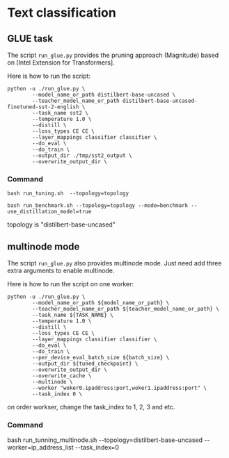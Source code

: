 # Text classification

## GLUE task

The script `run_glue.py` provides the pruning approach (Magnitude) based on [Intel Extension for Transformers].

Here is how to run the script:
 
```
python -u ./run_glue.py \
        --model_name_or_path distilbert-base-uncased \
        --teacher_model_name_or_path distilbert-base-uncased-finetuned-sst-2-english \
        --task_name sst2 \
        --temperature 1.0 \
        --distill \
        --loss_types CE CE \
        --layer_mappings classifier classifier \
        --do_eval \
        --do_train \
        --output_dir ./tmp/sst2_output \
        --overwrite_output_dir \
```

### Command

```
bash run_tuning.sh  --topology=topology
```

```
bash run_benchmark.sh --topology=topology --mode=benchmark --use_distillation_model=true
```
topology is "distilbert-base-uncased"

## multinode mode

The script `run_glue.py` also provides multinode mode. Just need add three extra arguments to enable multinode.

Here is how to run the script on one worker:
```
python -u ./run_glue.py \
        --model_name_or_path ${model_name_or_path} \
        --teacher_model_name_or_path ${teacher_model_name_or_path} \
        --task_name ${TASK_NAME} \
        --temperature 1.0 \
        --distill \
        --loss_types CE CE \
        --layer_mappings classifier classifier \
        --do_eval \
        --do_train \
        --per_device_eval_batch_size ${batch_size} \
        --output_dir ${tuned_checkpoint} \
        --overwrite_output_dir \
        --overwrite_cache \
        --multinode \
        --worker "woker0.ipaddress:port,woker1.ipaddress:port" \
        --task_index 0 \
```
on order workser, change the task_index to 1, 2, 3 and etc.

### Command
bash run_tunning_multinode.sh  --topology=distilbert-base-uncased --worker=ip_address_list --task_index=0